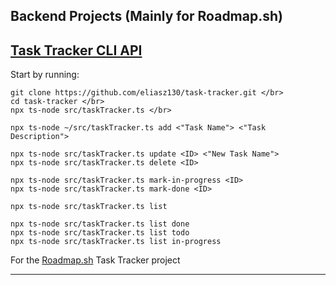 ## Backend Projects (Mainly for Roadmap.sh)

## [Task Tracker CLI API](https://github.com/eliasz130/backend-projects/tree/main/task-tracker)
Start by running:

```
git clone https://github.com/eliasz130/task-tracker.git </br>
cd task-tracker </br>
npx ts-node src/taskTracker.ts </br>
```

```
npx ts-node ~/src/taskTracker.ts add <"Task Name"> <"Task Description">

npx ts-node src/taskTracker.ts update <ID> <"New Task Name">
npx ts-node src/taskTracker.ts delete <ID>

npx ts-node src/taskTracker.ts mark-in-progress <ID>
npx ts-node src/taskTracker.ts mark-done <ID>

npx ts-node src/taskTracker.ts list

npx ts-node src/taskTracker.ts list done
npx ts-node src/taskTracker.ts list todo
npx ts-node src/taskTracker.ts list in-progress
```
For the [Roadmap.sh](https://roadmap.sh/projects/task-tracker) Task Tracker project

---
